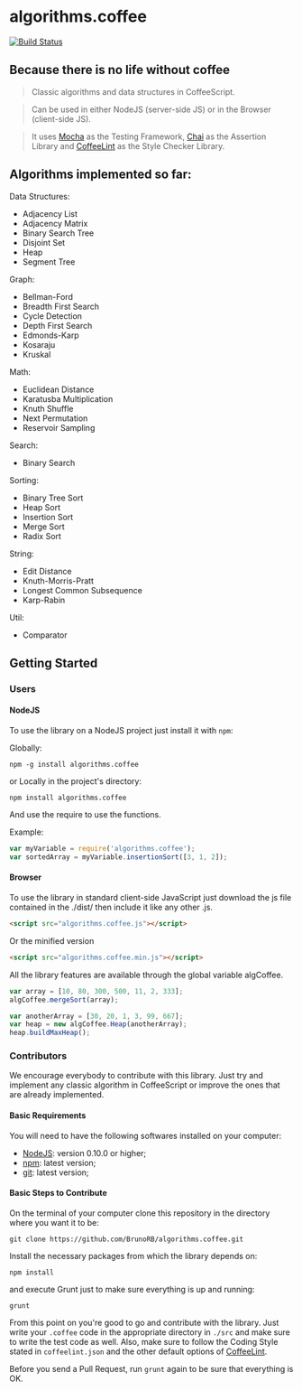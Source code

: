 algorithms.coffee
=================

[![Build Status](https://travis-ci.org/BrunoRB/algorithms.coffee.png?branch=master)](https://travis-ci.org/BrunoRB/algorithms.coffee)

## Because there is no life without coffee
> Classic algorithms and data structures in CoffeeScript.

> Can be used in either NodeJS (server-side JS) or in the Browser (client-side JS).

> It uses [Mocha](http://visionmedia.github.io/mocha/) as the Testing Framework, [Chai](http://chaijs.com/) as the Assertion Library and [CoffeeLint](http://www.coffeelint.org/) as the Style Checker Library.

## Algorithms implemented so far:
Data Structures:
* Adjacency List
* Adjacency Matrix
* Binary Search Tree
* Disjoint Set
* Heap
* Segment Tree

Graph:
* Bellman-Ford
* Breadth First Search
* Cycle Detection
* Depth First Search
* Edmonds-Karp
* Kosaraju
* Kruskal

Math:
* Euclidean Distance
* Karatusba Multiplication
* Knuth Shuffle
* Next Permutation
* Reservoir Sampling

Search:
* Binary Search

Sorting:
* Binary Tree Sort
* Heap Sort
* Insertion Sort
* Merge Sort
* Radix Sort

String:
* Edit Distance
* Knuth-Morris-Pratt
* Longest Common Subsequence
* Karp-Rabin

Util:
* Comparator

## Getting Started
### Users
#### NodeJS
To use the library on a NodeJS project just install it with `npm`:

Globally:
```shell
npm -g install algorithms.coffee
```

or Locally in the project's directory:
```shell
npm install algorithms.coffee
```

And use the require to use the functions.

Example:
```javascript
var myVariable = require('algorithms.coffee');
var sortedArray = myVariable.insertionSort([3, 1, 2]);
```

#### Browser
To use the library in standard client-side JavaScript just download the js file contained in the ./dist/ then include it like any other .js.
```html
<script src="algorithms.coffee.js"></script>
```

Or the minified version
```html
<script src="algorithms.coffee.min.js"></script>
```

All the library features are available through the global variable algCoffee.

```javascript
var array = [10, 80, 300, 500, 11, 2, 333];
algCoffee.mergeSort(array);

var anotherArray = [30, 20, 1, 3, 99, 667];
var heap = new algCoffee.Heap(anotherArray);
heap.buildMaxHeap();
```

### Contributors

We encourage everybody to contribute with this library. Just try and implement any classic algorithm in CoffeeScript or
improve the ones that are already implemented.

#### Basic Requirements

You will need to have the following softwares installed on your computer:
* [NodeJS](http://nodejs.org/): version 0.10.0 or higher;
* [npm](https://www.npmjs.org/): latest version;
* [git](http://git-scm.com/): latest version;

#### Basic Steps to Contribute

On the terminal of your computer clone this repository in the directory where you want it to be:
````shell
git clone https://github.com/BrunoRB/algorithms.coffee.git
````

Install the necessary packages from which the library depends on:
````shell
npm install
````

and execute Grunt just to make sure everything is up and running:
````shell
grunt
````

From this point on you're good to go and contribute with the library.
Just write your `.coffee` code in the appropriate directory in `./src` and make sure to write the test code as well.
Also, make sure to follow the Coding Style stated in `coffeelint.json` and
the other default options of [CoffeeLint](http://www.coffeelint.org/).

Before you send a Pull Request, run `grunt` again to be sure that everything is OK.
